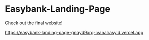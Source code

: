 # Easybank-Landing-Page

Check out the final website!

https://easybank-landing-page-gnqyd9xrg-ivanalrasyid.vercel.app
